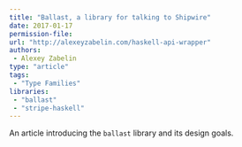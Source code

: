 ```yaml
---
title: "Ballast, a library for talking to Shipwire"
date: 2017-01-17
permission-file: 
url: "http://alexeyzabelin.com/haskell-api-wrapper"
authors:
 - Alexey Zabelin
type: "article"
tags:
 - "Type Families"
libraries:
 - "ballast"
 - "stripe-haskell"
---
```


An article introducing the `ballast` library and its design goals.
